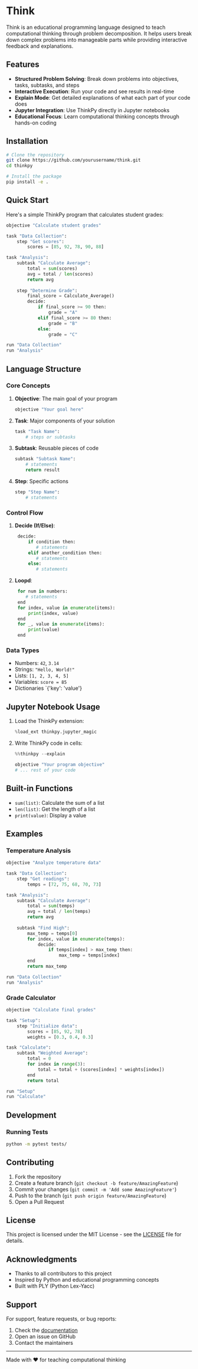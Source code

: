 # Think

Think is an educational programming language designed to teach computational thinking through problem decomposition. It helps users break down complex problems into manageable parts while providing interactive feedback and explanations.

## Features

- **Structured Problem Solving**: Break down problems into objectives, tasks, subtasks, and steps
- **Interactive Execution**: Run your code and see results in real-time
- **Explain Mode**: Get detailed explanations of what each part of your code does
- **Jupyter Integration**: Use ThinkPy directly in Jupyter notebooks
- **Educational Focus**: Learn computational thinking concepts through hands-on coding

## Installation

```bash
# Clone the repository
git clone https://github.com/yourusername/think.git
cd thinkpy

# Install the package
pip install -e .
```

## Quick Start

Here's a simple ThinkPy program that calculates student grades:

```python
objective "Calculate student grades"

task "Data Collection":
    step "Get scores":
        scores = [85, 92, 78, 90, 88]

task "Analysis":
    subtask "Calculate Average":
        total = sum(scores)
        avg = total / len(scores)
        return avg
    
    step "Determine Grade":
        final_score = Calculate_Average()
        decide:
            if final_score >= 90 then:
                grade = "A"
            elif final_score >= 80 then:
                grade = "B"
            else:
                grade = "C"

run "Data Collection"
run "Analysis"
```

## Language Structure

### Core Concepts

1. **Objective**: The main goal of your program
   ```python
   objective "Your goal here"
   ```

2. **Task**: Major components of your solution
   ```python
   task "Task Name":
       # steps or subtasks
   ```

3. **Subtask**: Reusable pieces of code
   ```python
   subtask "Subtask Name":
       # statements
       return result
   ```

4. **Step**: Specific actions
   ```python
   step "Step Name":
       # statements
   ```

### Control Flow

1. **Decide (If/Else)**:
   ```python
    decide:
        if condition then:
           # statements
        elif another_condition then:
           # statements
        else:
           # statements
   ```

2. **Loopd**:
   ```python
    for num in numbers:
       # statements
    end
    for index, value in enumerate(items):
        print(index, value)
    end
    for _, value in enumerate(items):
        print(value)
    end
   ```

### Data Types

- Numbers: `42`, `3.14`
- Strings: `"Hello, World!"`
- Lists: `[1, 2, 3, 4, 5]`
- Variables: `score = 85`
- Dictionaries `{'key': 'value'}

## Jupyter Notebook Usage

1. Load the ThinkPy extension:
   ```python
   %load_ext thinkpy.jupyter_magic
   ```

2. Write ThinkPy code in cells:
   ```python
   %%thinkpy --explain
   
   objective "Your program objective"
   # ... rest of your code
   ```

## Built-in Functions

- `sum(list)`: Calculate the sum of a list
- `len(list)`: Get the length of a list
- `print(value)`: Display a value

## Examples

### Temperature Analysis
```python
objective "Analyze temperature data"

task "Data Collection":
    step "Get readings":
        temps = [72, 75, 68, 70, 73]

task "Analysis":
    subtask "Calculate Average":
        total = sum(temps)
        avg = total / len(temps)
        return avg
    
    subtask "Find High":
        max_temp = temps[0]
        for index, value in enumerate(temps):
            decide:
                if temps[index] > max_temp then:
                    max_temp = temps[index]
        end
        return max_temp

run "Data Collection"
run "Analysis"
```

### Grade Calculator
```python
objective "Calculate final grades"

task "Setup":
    step "Initialize data":
        scores = [85, 92, 78]
        weights = [0.3, 0.4, 0.3]

task "Calculate":
    subtask "Weighted Average":
        total = 0
        for index in range(3):
            total = total + (scores[index] * weights[index])
        end
        return total

run "Setup"
run "Calculate"
```

## Development

### Running Tests
```bash
python -m pytest tests/
```

## Contributing

1. Fork the repository
2. Create a feature branch (`git checkout -b feature/AmazingFeature`)
3. Commit your changes (`git commit -m 'Add some AmazingFeature'`)
4. Push to the branch (`git push origin feature/AmazingFeature`)
5. Open a Pull Request

## License

This project is licensed under the MIT License - see the [LICENSE](LICENSE) file for details.

## Acknowledgments

- Thanks to all contributors to this project
- Inspired by Python and educational programming concepts
- Built with PLY (Python Lex-Yacc)

## Support

For support, feature requests, or bug reports:
1. Check the [documentation](https://think.readthedocs.io/)
2. Open an issue on GitHub
3. Contact the maintainers

---

Made with ❤️ for teaching computational thinking